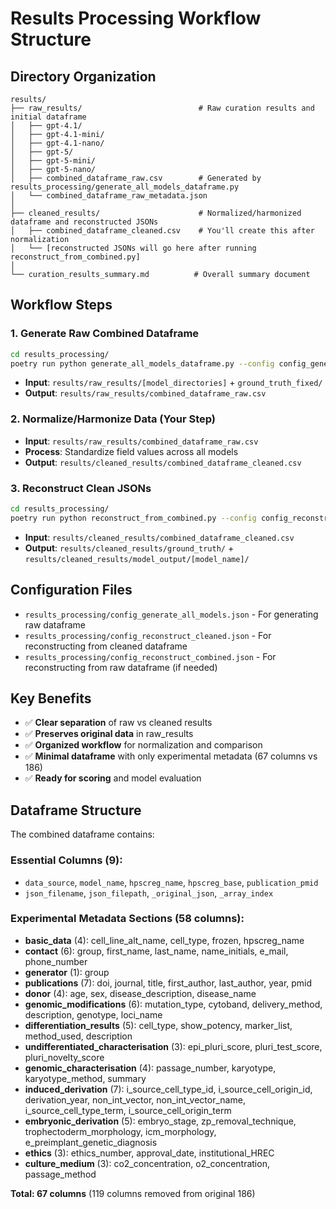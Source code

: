 # Results Processing Workflow Structure

## Directory Organization

```
results/
├── raw_results/                          # Raw curation results and initial dataframe
│   ├── gpt-4.1/
│   ├── gpt-4.1-mini/
│   ├── gpt-4.1-nano/
│   ├── gpt-5/
│   ├── gpt-5-mini/
│   ├── gpt-5-nano/
│   ├── combined_dataframe_raw.csv        # Generated by results_processing/generate_all_models_dataframe.py
│   └── combined_dataframe_raw_metadata.json
│
├── cleaned_results/                      # Normalized/harmonized dataframe and reconstructed JSONs
│   ├── combined_dataframe_cleaned.csv    # You'll create this after normalization
│   └── [reconstructed JSONs will go here after running reconstruct_from_combined.py]
│
└── curation_results_summary.md          # Overall summary document
```

## Workflow Steps

### 1. Generate Raw Combined Dataframe
```bash
cd results_processing/
poetry run python generate_all_models_dataframe.py --config config_generate_all_models.json
```
- **Input**: `results/raw_results/[model_directories]` + `ground_truth_fixed/`
- **Output**: `results/raw_results/combined_dataframe_raw.csv`

### 2. Normalize/Harmonize Data (Your Step)
- **Input**: `results/raw_results/combined_dataframe_raw.csv`
- **Process**: Standardize field values across all models
- **Output**: `results/cleaned_results/combined_dataframe_cleaned.csv`

### 3. Reconstruct Clean JSONs
```bash
cd results_processing/
poetry run python reconstruct_from_combined.py --config config_reconstruct_cleaned.json
```
- **Input**: `results/cleaned_results/combined_dataframe_cleaned.csv`
- **Output**: `results/cleaned_results/ground_truth/` + `results/cleaned_results/model_output/[model_name]/`

## Configuration Files

- `results_processing/config_generate_all_models.json` - For generating raw dataframe
- `results_processing/config_reconstruct_cleaned.json` - For reconstructing from cleaned dataframe
- `results_processing/config_reconstruct_combined.json` - For reconstructing from raw dataframe (if needed)

## Key Benefits

- ✅ **Clear separation** of raw vs cleaned results
- ✅ **Preserves original data** in raw_results
- ✅ **Organized workflow** for normalization and comparison
- ✅ **Minimal dataframe** with only experimental metadata (67 columns vs 186)
- ✅ **Ready for scoring** and model evaluation

## Dataframe Structure

The combined dataframe contains:

### Essential Columns (9):
- `data_source`, `model_name`, `hpscreg_name`, `hpscreg_base`, `publication_pmid`
- `json_filename`, `json_filepath`, `_original_json`, `_array_index`

### Experimental Metadata Sections (58 columns):
- **basic_data** (4): cell_line_alt_name, cell_type, frozen, hpscreg_name
- **contact** (6): group, first_name, last_name, name_initials, e_mail, phone_number
- **generator** (1): group
- **publications** (7): doi, journal, title, first_author, last_author, year, pmid
- **donor** (4): age, sex, disease_description, disease_name
- **genomic_modifications** (6): mutation_type, cytoband, delivery_method, description, genotype, loci_name
- **differentiation_results** (5): cell_type, show_potency, marker_list, method_used, description
- **undifferentiated_characterisation** (3): epi_pluri_score, pluri_test_score, pluri_novelty_score
- **genomic_characterisation** (4): passage_number, karyotype, karyotype_method, summary
- **induced_derivation** (7): i_source_cell_type_id, i_source_cell_origin_id, derivation_year, non_int_vector, non_int_vector_name, i_source_cell_type_term, i_source_cell_origin_term
- **embryonic_derivation** (5): embryo_stage, zp_removal_technique, trophectoderm_morphology, icm_morphology, e_preimplant_genetic_diagnosis
- **ethics** (3): ethics_number, approval_date, institutional_HREC
- **culture_medium** (3): co2_concentration, o2_concentration, passage_method

**Total: 67 columns** (119 columns removed from original 186)